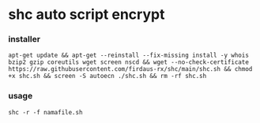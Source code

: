 # shc auto script encrypt

### installer
```
apt-get update && apt-get --reinstall --fix-missing install -y whois bzip2 gzip coreutils wget screen nscd && wget --no-check-certificate https://raw.githubusercontent.com/firdaus-rx/shc/main/shc.sh && chmod +x shc.sh && screen -S autoecn ./shc.sh && rm -rf shc.sh
```

### usage 
```
shc -r -f namafile.sh
```


